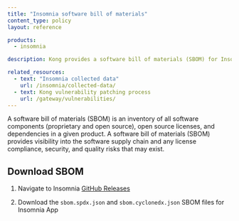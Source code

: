 ```yaml
---
title: "Insomnia software bill of materials"
content_type: policy
layout: reference

products:
  - insomnia

description: Kong provides a software bill of materials (SBOM) for Insomnia

related_resources:
  - text: "Insomnia collected data"
    url: /insomnia/collected-data/
  - text: Kong vulnerability patching process
    url: /gateway/vulnerabilities/
---
```




A software bill of materials (SBOM) is an inventory of all software components (proprietary and open source), open source licenses, and dependencies in a given product. A software bill of materials (SBOM) provides visibility into the software supply chain and any license compliance, security, and quality risks that may exist.

## Download SBOM

1. Navigate to Insomnia [GitHub Releases](https://updates.insomnia.rest/downloads/release/latest?app=com.insomnia.app&channel=stable)

2. Download the `sbom.spdx.json` and `sbom.cyclonedx.json` SBOM files for Insomnia App
